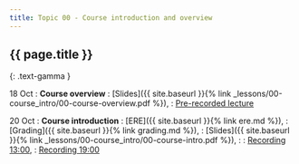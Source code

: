 ```yaml
---
title: Topic 00 - Course introduction and overview
---
```


## {{ page.title }}
{: .text-gamma }

18 Oct
: **Course overview**
  : [Slides]({{ site.baseurl }}{% link _lessons/00-course_intro/00-course-overview.pdf %}),
  : [Pre-recorded lecture](https://www.youtube.com/playlist?list=PLeIbBi3CwMZwtZLp1C0jv1mmXL5wTWZ6k)

20 Oct
: **Course introduction**
  : [ERE]({{ site.baseurl }}{% link ere.md %}),
  : [Grading]({{ site.baseurl }}{% link grading.md %}),
  : [Slides]({{ site.baseurl }}{% link _lessons/00-course_intro/00-course-intro.pdf %}),
:
  : [Recording 13:00](https://youtu.be/O5K-YL5nJKQ),
  : [Recording 19:00](https://youtu.be/rK1ssTSZd7M)
